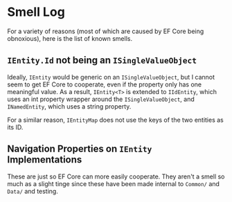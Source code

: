 # Smell Log

For a variety of reasons (most of which are caused by EF Core being obnoxious),
here is the list of known smells.

## `IEntity.Id` not being an `ISingleValueObject`

Ideally, `IEntity` would be generic on an `ISingleValueObject`, but I cannot
seem to get EF Core to cooperate, even if the property only has one meaningful
value. As a result, `IEntity<T>` is extended to `IIdEntity`, which uses an int
property wrapper around the `ISingleValueObject`, and `INamedEntity`, which
uses a string property.

For a similar reason, `IEntityMap` does not use the keys of the two entities as
its ID.

## Navigation Properties on `IEntity` Implementations

These are just so EF Core can more easily cooperate. They aren't a smell so
much as a slight tinge since these have been made internal to `Common/` and
`Data/` and testing.
